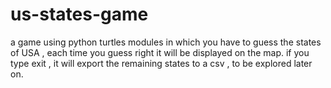 # us-states-game
a game using python turtles modules in which you have to guess the states of USA , each time you guess right it will be displayed on the map. 
if you type exit , it will export the remaining states to a csv , to be explored later on. 
